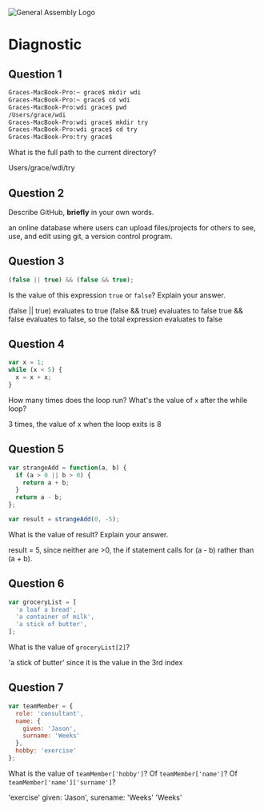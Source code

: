 ![General Assembly Logo](http://i.imgur.com/ke8USTq.png)

# Diagnostic

## Question 1

```sh
Graces-MacBook-Pro:~ grace$ mkdir wdi
Graces-MacBook-Pro:~ grace$ cd wdi
Graces-MacBook-Pro:wdi grace$ pwd
/Users/grace/wdi
Graces-MacBook-Pro:wdi grace$ mkdir try
Graces-MacBook-Pro:wdi grace$ cd try
Graces-MacBook-Pro:try grace$
```

What is the full path to the current directory?

Users/grace/wdi/try

## Question 2

Describe GitHub, **briefly** in your own words.

an online database where users can upload files/projects for others to see, use, and edit using git, a version control program.

## Question 3

```js
(false || true) && (false && true);
```

Is the value of this expression `true` or `false`?  Explain your answer.

(false || true) evaluates to true
(false && true) evaluates to false
true && false evaluates to false, so the total expression evaluates to false

## Question 4

```js
var x = 1;
while (x < 5) {
  x = x + x;
}
```

How many times does the loop run?  What's the value of `x` after the while loop?

3 times, the value of x when the loop exits is 8

## Question 5

```js
var strangeAdd = function(a, b) {
  if (a > 0 || b > 0) {
    return a + b;
  }
  return a - b;
};

var result = strangeAdd(0, -5);
```

What is the value of result?  Explain your answer.

result = 5, since neither are >0, the if statement calls for (a - b) rather than (a + b).

## Question 6

```js
var groceryList = [
  'a loaf a bread',
  'a container of milk',
  'a stick of butter',
];
```

What is the value of `groceryList[2]`?

'a stick of butter' since it is the value in the 3rd index

## Question 7

```js
var teamMember = {
  role: 'consultant',
  name: {
    given: 'Jason',
    surname: 'Weeks'
  },
  hobby: 'exercise'
};
```

What is the value of `teamMember['hobby']`?  Of `teamMember['name']`?  Of
`teamMember['name']['surname']`?

'exercise'
given: 'Jason', surename: 'Weeks'
'Weeks'
